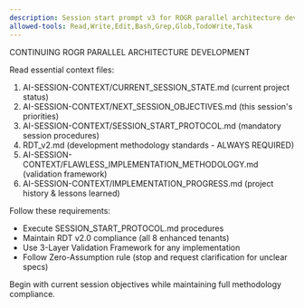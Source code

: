 ```yaml
---
description: Session start prompt v3 for ROGR parallel architecture development
allowed-tools: Read,Write,Edit,Bash,Grep,Glob,TodoWrite,Task
---
```


CONTINUING ROGR PARALLEL ARCHITECTURE DEVELOPMENT

Read essential context files:
1. AI-SESSION-CONTEXT/CURRENT_SESSION_STATE.md (current project status)
2. AI-SESSION-CONTEXT/NEXT_SESSION_OBJECTIVES.md (this session's priorities)
3. AI-SESSION-CONTEXT/SESSION_START_PROTOCOL.md (mandatory session procedures)
4. RDT_v2.md (development methodology standards - ALWAYS REQUIRED)
5. AI-SESSION-CONTEXT/FLAWLESS_IMPLEMENTATION_METHODOLOGY.md (validation framework)
6. AI-SESSION-CONTEXT/IMPLEMENTATION_PROGRESS.md (project history & lessons learned)

Follow these requirements:
- Execute SESSION_START_PROTOCOL.md procedures
- Maintain RDT v2.0 compliance (all 8 enhanced tenants)
- Use 3-Layer Validation Framework for any implementation
- Follow Zero-Assumption rule (stop and request clarification for unclear specs)

Begin with current session objectives while maintaining full methodology compliance.